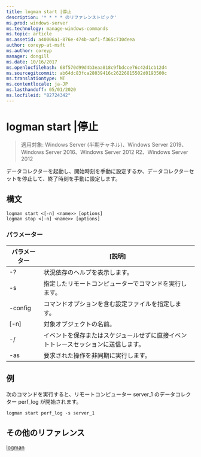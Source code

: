 ```yaml
---
title: logman start |停止
description: '* * * * のリファレンストピック'
ms.prod: windows-server
ms.technology: manage-windows-commands
ms.topic: article
ms.assetid: a40006a1-876e-474b-aaf1-f365c730deea
author: coreyp-at-msft
ms.author: coreyp
manager: dongill
ms.date: 10/16/2017
ms.openlocfilehash: 68f570d99d4b3eaa818c9fbdcce76c42d1cb12d4
ms.sourcegitcommit: ab64dc83fca28039416c26226815502d0193500c
ms.translationtype: MT
ms.contentlocale: ja-JP
ms.lasthandoff: 05/01/2020
ms.locfileid: "82724342"
---
```

# <a name="logman-start--stop"></a>logman start |停止

> 適用対象: Windows Server (半期チャネル)、Windows Server 2019、Windows Server 2016、Windows Server 2012 R2、Windows Server 2012

データコレクターを起動し、開始時刻を手動に設定するか、データコレクターセットを停止して、終了時刻を手動に設定します。  

## <a name="syntax"></a>構文  
```  
logman start <[-n] <name>> [options]  
logman stop <[-n] <name>> [options]  
```  
### <a name="parameters"></a>パラメーター  

|     パラメーター      |                                 [説明]                                  |
|--------------------|------------------------------------------------------------------------------|
|         -?         |                       状況依存のヘルプを表示します。                       |
| -s<computer name> |            指定したリモートコンピューターでコマンドを実行します。             |
|  -config <value>   |           コマンドオプションを含む設定ファイルを指定します。            |
|    [-n]<name>     |                          対象オブジェクトの名前。                          |
|        -/        | イベントを保存またはスケジュールせずに直接イベントトレースセッションに送信します。 |
|        -as         |               要求された操作を非同期に実行します。                |

## <a name="examples"></a>例  
次のコマンドを実行すると、リモートコンピューター server_1 のデータコレクター perf_log が開始されます。  
```  
logman start perf_log -s server_1  
```  
## <a name="additional-references"></a>その他のリファレンス  
[logman](logman.md)  
